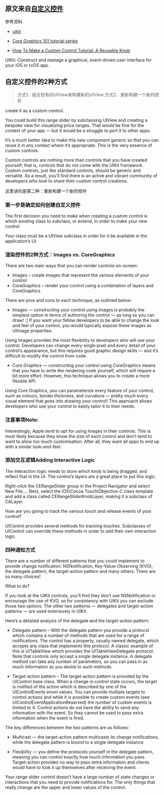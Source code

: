 ## 原文来自[自定义控件](https://www.raywenderlich.com/2713-how-to-make-a-custom-control)

参考资料

* [uikit](https://developer.apple.com/documentation/uikit)

* [Core Graphics 101 tutorial series](https://www.raywenderlich.com/475829-core-graphics-tutorial-lines-rectangles-and-gradients)

* [How To Make a Custom Control Tutorial: A Reusable Knob](https://www.raywenderlich.com/5294-how-to-make-a-custom-control-tutorial-a-reusable-knob)

UIKit: Construct and manage a graphical, event-driven user interface for your iOS or tvOS app.

## 自定义控件的2种方式

> 方式1、组合现有的UIView来构建新的UIView
> 方式2、重新构建一个新的控件

create it as a custom control.

You could build this range slider by subclassing UIView and creating a bespoke view for visualizing price ranges. That would be fine for the context of your app — but it would be a struggle to port it to other apps.

It’s a much better idea to make this new component generic so that you can reuse it in any context where it’s appropriate. This is the very essence of custom controls.

Custom controls are nothing more than controls that you have created yourself; that is, controls that do not come with the UIKit framework. Custom controls, just like standard controls, should be generic and versatile. As a result, you’ll find there is an active and vibrant community of developers who love to share their custom control creations.



这里讲的是第二种：重新构建一个新的控件

### 第一步是确定如何创建自定义控件

The first decision you need to make when creating a custom control is which existing class to subclass, or extend, in order to make your new control.

Your class must be a UIView subclass in order for it be available in the application’s UI.

### 渲染控件的2种方式：Images vs. CoreGraphics
There are two main ways that you can render controls on-screen:

* Images – create images that represent the various elements of your control
* CoreGraphics – render your control using a combination of layers and CoreGraphics

There are pros and cons to each technique, as outlined below:

* Images — constructing your control using images is probably the simplest option in terms of authoring the control — as long as you can draw! :] If you want your fellow developers to be able to change the look and feel of your control, you would typically expose these images as UIImage properties.

Using images provides the most flexibility to developers who will use your control. Developers can change every single pixel and every detail of your control’s appearance, but this requires good graphic design skills — and it’s difficult to modify the control from code.

* Core Graphics — constructing your control using CoreGraphics means that you have to write the rendering code yourself, which will require a bit more effort. However, this technique allows you to create a more flexible API.

Using Core Graphics, you can parameterize every feature of your control, such as colours, border thickness, and curvature — pretty much every visual element that goes into drawing your control! This approach allows developers who use your control to easily tailor it to their needs.

### 注意事项Note:
Interestingly, Apple tend to opt for using images in their controls. This is most likely because they know the size of each control and don’t tend to want to allow too much customisation. After all, they want all apps to end up with a similar look-and-feel.

### 添加交互逻辑Adding Interactive Logic
The interaction logic needs to store which knob is being dragged, and reflect that in the UI. The control’s layers are a great place to put this logic.

Right-click the CERangeSlider group in the Project Navigator and select New File…. Next, select the iOS\Cocoa Touch\Objective-C class template and add a class called CERangeSliderKnobLayer, making it a subclass of CALayer.

How are you going to track the various touch and release events of your control?

UIControl provides several methods for tracking touches. Subclasses of UIControl can override these methods in order to add their own interaction logic.

### 四种通知方式
There are a number of different patterns that you could implement to provide change notification: NSNotification, Key-Value-Observing (KVO), the delegate pattern, the target-action pattern and many others. There are so many choices!

What to do?

If you look at the UIKit controls, you’ll find they don’t use NSNotification or encourage the use of KVO, so for consistency with UIKit you can exclude those two options. The other two patterns — delegates and target-action patterns — are used extensively in UIKit.

Here’s a detailed analysis of the delegate and the target-action pattern:

* Delegate pattern – With the delegate pattern you provide a protocol which contains a number of methods that are used for a range of notifications. The control has a property, usually named delegate, which accepts any class that implements this protocol. A classic example of this is UITableView which provides the UITableViewDelegate protocol. Note that controls only accept a single delegate instance. A delegate method can take any number of parameters, so you can pass in as much information as you desire to such methods.

* Target-action pattern – The target-action pattern is provided by the UIControl base class. When a change in control state occurs, the target is notified of the action which is described by one of the UIControlEvents enum values. You can provide multiple targets to control actions and while it is possible to create custom events (see UIControlEventApplicationReserved) the number of custom events is limited to 4. Control actions do not have the ability to send any information with the event. So they cannot be used to pass extra information when the event is fired.

The key differences between the two patterns are as follows:

* Multicast — the target-action pattern multicasts its change notifications, while the delegate pattern is bound to a single delegate instance.

* Flexibility — you define the protocols yourself in the delegate pattern, meaning you can control exactly how much information you pass. Target-action provides no way to pass extra information and clients would have to look it up themselves after receiving the event.

Your range slider control doesn’t have a large number of state changes or interactions that you need to provide notifications for. The only things that really change are the upper and lower values of the control.
